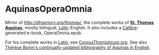 # AquinasOperaOmnia
Mirror of http://dhspriory.org/thomas/, the complete works of [**St. Thomas Aquinas**](http://www.encyclopedia.com/topic/Saint_Thomas_Aquinas.aspx#1), mostly bilingual, [Latin](http://www.u.arizona.edu/~aversa/latin/)-English. It also includes a [Calibre](https://calibre-ebook.com/)-generated e-book, OperaOmnia.epub.

For his complete works in [Latin](http://www.u.arizona.edu/~aversa/latin/), see [CorpusThomisticum.org](http://www.corpusthomisticum.org/iopera.html). See also [Thérèse Bonin's continually-updated bibliography of Aquinas in English](http://www.home.duq.edu/~bonin/thomasbibliography.html).
